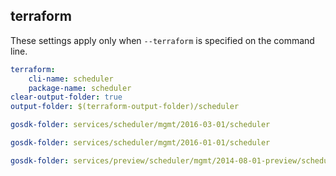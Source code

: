 
## terraform

These settings apply only when `--terraform` is specified on the command line.

``` yaml $(terraform)
terraform:
    cli-name: scheduler
    package-name: scheduler
clear-output-folder: true
output-folder: $(terraform-output-folder)/scheduler
```

``` yaml $(tag) == 'package-2016-03' && $(terraform)
gosdk-folder: services/scheduler/mgmt/2016-03-01/scheduler
```

``` yaml $(tag) == 'package-2016-01' && $(terraform)
gosdk-folder: services/scheduler/mgmt/2016-01-01/scheduler
```

``` yaml $(tag) == 'package-2014-08-preview' && $(terraform)
gosdk-folder: services/preview/scheduler/mgmt/2014-08-01-preview/scheduler
```
